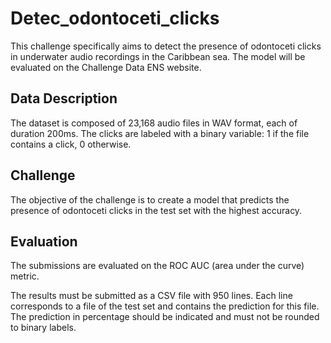 # Detec_odontoceti_clicks

This challenge specifically aims to detect the presence of odontoceti clicks in underwater audio recordings in the Caribbean sea. The model will be evaluated on the Challenge Data ENS website.

## Data Description
The dataset is composed of 23,168 audio files in WAV format, each of duration 200ms. The clicks are labeled with a binary variable: 1 if the file contains a click, 0 otherwise.

## Challenge
The objective of the challenge is to create a model that predicts the presence of odontoceti clicks in the test set with the highest accuracy.

## Evaluation
The submissions are evaluated on the ROC AUC (area under the curve) metric.

The results must be submitted as a CSV file with 950 lines. Each line corresponds to a file of the test set and contains the prediction for this file. The prediction in percentage should be indicated and must not be rounded to binary labels.